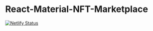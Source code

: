 # React-Material-NFT-Marketplace

[![Netlify Status](https://api.netlify.com/api/v1/badges/775543f2-b60a-4993-8dc6-a30249b5dd91/deploy-status)](https://app.netlify.com/sites/freedevsoft/deploys)
